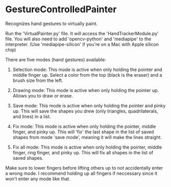 # GestureControlledPainter
Recognizes hand gestures to virtually paint. 

Run the 'VirtualPainter.py' file. It will access the 'HandTrackerModule.py' file. 
You will also need to add 'opencv-python' and 'mediapipe' to the interpreter. (Use 'mediapipe-silicon' if you're on a Mac with Apple silicon chip)

There are five modes (hand gestures) available: 

1. Selection mode: This mode is active when only holding the pointer and middle finger up. 
    Select a color from the top (black is the eraser) and a brush size from the left.
    
2. Drawing mode: This mode is active when only holding the pointer up.
    Allows you to draw or erase.
    
3. Save mode: This mode is active when only holding the pointer and pinky up. 
    This will save the shapes you drew (only triangles, quadrilaterals, and lines) in a list.
    
4. Fix mode: This mode is active when only holding the pointer, middle finger, and pinky up.
    This will 'fix' the last shape in the list of saved shapes from mode 'save mode', meaning it will make the lines straight. 
    
5. Fix all mode: This mode is active when only holding the pointer, middle finger, ring finger, and pinky up. 
    This will fix all shapes in the list of saved shapes. 
    
Make sure to lower fingers before lifting others up to not accidentally enter a wrong mode. 
I recommend holding up all fingers if neccessary since it won't enter any mode like that. 
